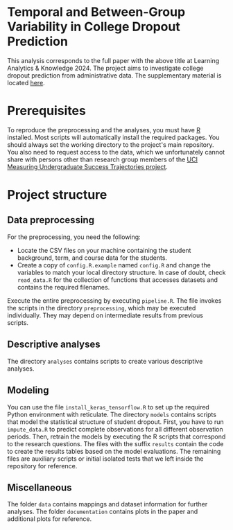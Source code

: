 # Temporal and Between-Group Variability in College Dropout Prediction
This analysis corresponds to the full paper with the above title at Learning Analytics & Knowledge 2024. The project aims to investigate college dropout prediction from administrative data. The supplementary material is located [here](https://github.com/dominikglandorf/college-dropout-prediction/blob/main/Supplementary_Material.pdf).

# Prerequisites
To reproduce the preprocessing and the analyses, you must have [R](https://www.r-project.org) installed. Most scripts will automatically install the required packages. You should always set the working directory to the project's main repository. You also need to request access to the data, which we unfortunately cannot share with persons other than research group members of the [UCI Measuring Undergraduate Success Trajectories project](https://sites.uci.edu/ucimustproject/).

# Project structure

## Data preprocessing
For the preprocessing, you need the following:
- Locate the CSV files on your machine containing the student background, term, and course data for the students. 
- Create a copy of `config.R.example` named `config.R` and change the variables to match your local directory structure. In case of doubt, check `read_data.R` for the collection of functions that accesses datasets and contains the required filenames.

Execute the entire preprocessing by executing `pipeline.R`. The file invokes the scripts in the directory `preprocessing`, which may be executed individually. They may depend on intermediate results from previous scripts.

## Descriptive analyses
The directory `analyses` contains scripts to create various descriptive analyses.

## Modeling
You can use the file `install_keras_tensorflow.R` to set up the required Python environment with reticulate. The directory `models` contains scripts that model the statistical structure of student dropout. First, you have to run `impute_data.R` to predict complete observations for all different observation periods. Then, retrain the models by executing the R scripts that correspond to the research questions. The files with the suffix `results` contain the code to create the results tables based on the model evaluations. The remaining files are auxiliary scripts or initial isolated tests that we left inside the repository for reference.

## Miscellaneous
The folder `data` contains mappings and dataset information for further analyses. The folder `documentation` contains plots in the paper and additional plots for reference.
